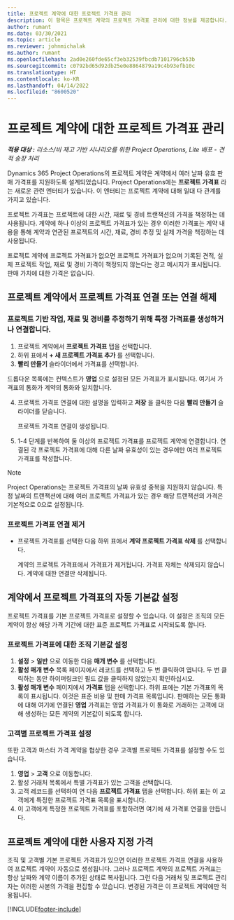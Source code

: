 ```yaml
---
title: 프로젝트 계약에 대한 프로젝트 가격표 관리
description: 이 항목은 프로젝트 계약의 프로젝트 가격표 관리에 대한 정보를 제공합니다.
author: rumant
ms.date: 03/30/2021
ms.topic: article
ms.reviewer: johnmichalak
ms.author: rumant
ms.openlocfilehash: 2ad0e260fde65cf3eb32539fbcdb7101796cb53b
ms.sourcegitcommit: c0792bd65d92db25e0e8864879a19c4b93efb10c
ms.translationtype: HT
ms.contentlocale: ko-KR
ms.lasthandoff: 04/14/2022
ms.locfileid: "8600520"
---
```

# <a name="manage-project-price-lists-on-project-contracts"></a>프로젝트 계약에 대한 프로젝트 가격표 관리

_**적용 대상 :** 리소스/비 재고 기반 시나리오를 위한 Project Operations, Lite 배포 - 견적 송장 처리_

Dynamics 365 Project Operations의 프로젝트 계약은 계약에서 여러 날짜 유효 판매 가격표를 지원하도록 설계되었습니다. Project Operations에는 **프로젝트 가격표** 라는 새로운 관련 엔터티가 있습니다. 이 엔터티는 프로젝트 계약에 대해 일대 다 관계를 가지고 있습니다.

프로젝트 가격표는 프로젝트에 대한 시간, 재료 및 경비 트랜잭션의 가격을 책정하는 데 사용됩니다. 계약에 하나 이상의 프로젝트 가격표가 있는 경우 이러한 가격표는 계약 내용을 통해 계약과 연관된 프로젝트의 시간, 재료, 경비 추정 및 실제 가격을 책정하는 데 사용됩니다.

프로젝트 계약에 프로젝트 가격표가 없으면 프로젝트 가격표가 없으며 기록된 견적, 실제 프로젝트 작업, 재료 및 경비 가격이 책정되지 않는다는 경고 메시지가 표시됩니다. 판매 가치에 대한 가격은 없습니다.

## <a name="associate-or-unassociate-a-project-price-list-on-a-project-contract"></a>프로젝트 계약에서 프로젝트 가격표 연결 또는 연결 해제

### <a name="create-or-associate-a-specific-price-list-for-estimating-project-based-work-material-and-expenses"></a>프로젝트 기반 작업, 재료 및 경비를 추정하기 위해 특정 가격표를 생성하거나 연결합니다.

1. 프로젝트 계약에서 **프로젝트 가격표** 탭을 선택합니다.
2. 하위 표에서 **+ 새 프로젝트 가격표 추가** 를 선택합니다.
3. **빨리 만들기** 슬라이더에서 가격표를 선택합니다. 

  드롭다운 목록에는 컨텍스트가 **영업** 으로 설정된 모든 가격표가 표시됩니다. 여기서 가격표의 통화가 계약의 통화와 일치합니다.
  
4. 프로젝트 가격표 연결에 대한 설명을 입력하고 **저장** 을 클릭한 다음 **빨리 만들기** 슬라이더를 닫습니다.

   프로젝트 가격표 연결이 생성됩니다.
   
5. 1-4 단계를 반복하여 둘 이상의 프로젝트 가격표를 프로젝트 계약에 연결합니다. 연결된 각 프로젝트 가격표에 대해 다른 날짜 유효성이 있는 경우에만 여러 프로젝트 가격표를 작성합니다.

> [!NOTE]
> Project Operations는 프로젝트 가격표의 날짜 유효성 중복을 지원하지 않습니다. 특정 날짜의 트랜잭션에 대해 여러 프로젝트 가격표가 있는 경우 해당 트랜잭션의 가격은 기본적으로 0으로 설정됩니다.

### <a name="remove-a-project-price-list-association"></a>프로젝트 가격표 연결 제거

- 프로젝트 가격표를 선택한 다음 하위 표에서 **계약 프로젝트 가격표 삭제** 를 선택합니다. 

  계약의 프로젝트 가격표에서 가격표가 제거됩니다. 가격표 자체는 삭제되지 않습니다. 계약에 대한 연결만 삭제됩니다.

## <a name="set-up-automatic-defaulting-of-project-price-lists-on-a-contract"></a>계약에서 프로젝트 가격표의 자동 기본값 설정

프로젝트 가격표를 기본 프로젝트 가격표로 설정할 수 있습니다. 이 설정은 조직의 모든 계약이 항상 해당 가격 기간에 대한 표준 프로젝트 가격표로 시작되도록 합니다.

### <a name="set-up-the-organizational-default-for-project-price-lists"></a>프로젝트 가격표에 대한 조직 기본값 설정

1. **설정** > **일반** 으로 이동한 다음 **매개 변수** 를 선택합니다.
2. **활성 매개 변수** 목록 페이지에서 레코드를 선택하고 두 번 클릭하여 엽니다. 두 번 클릭하는 동안 하이퍼링크인 필드 값을 클릭하지 않았는지 확인하십시오. 
3. **활성 매개 변수** 페이지에서 **가격표** 탭을 선택합니다. 하위 표에는 기본 가격표의 목록이 표시됩니다. 이것은 표준 비용 및 판매 가격표 목록입니다. 판매하는 모든 통화에 대해 여기에 연결된 **영업** 가격표는 영업 가격표가 이 통화로 거래하는 고객에 대해 생성하는 모든 계약의 기본값이 되도록 합니다.

### <a name="set-up-a-customer-specific-project-price-list"></a>고객별 프로젝트 가격표 설정

또한 고객과 마스터 가격 계약을 협상한 경우 고객별 프로젝트 가격표를 설정할 수도 있습니다.

1. **영업** > **고객** 으로 이동합니다.
2. 활성 거래처 목록에서 특별 가격표가 있는 고객을 선택합니다.
3. 고객 레코드를 선택하여 연 다음 **프로젝트 가격표** 탭을 선택합니다. 하위 표는 이 고객에게 특정한 프로젝트 가격표 목록을 표시합니다. 
4. 이 고객에게 특정한 프로젝트 가격표를 포함하려면 여기에 새 가격표 연결을 만듭니다.

## <a name="custom-pricing-on-a-project-contract"></a>프로젝트 계약에 대한 사용자 지정 가격

조직 및 고객별 기본 프로젝트 가격표가 있으면 이러한 프로젝트 가격표 연결을 사용하여 프로젝트 계약이 자동으로 생성됩니다. 그러나 프로젝트 계약의 프로젝트 가격표는 항상 날짜와 계약 이름이 추가된 상태로 복사됩니다. 그런 다음 거래처 및 프로젝트 관리자는 이러한 사본의 가격을 편집할 수 있습니다. 변경된 가격은 이 프로젝트 계약에만 적용됩니다.


[!INCLUDE[footer-include](../includes/footer-banner.md)]

